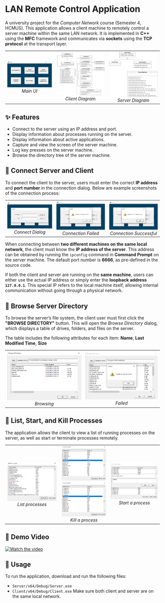 # LAN Remote Control Application
A university project for the *Computer Network* course (Semester 4, HCMUS).
This application allows a client machine to remotely control a server machine within the same LAN network. It is implemented in **C++** using the **MFC** framework and communicates via **sockets** using the **TCP protocol** at the transport layer.
<table>
  <tr>
    <td align="center">
      <img src="assets/ui-6-buttons-enabled.png" alt="Main UI" width="300"/><br/>
      <em>Main UI</em>
    </td>
    <td align="center">
      <img src="assets/diagram-client.png" alt="Client Diagram" width="300"/><br/>
      <em>Client Diagram</em>
    </td>
    <td align="center">
      <img src="assets/diagram-server.png" alt="Server Diagram" width="300"/><br/>
      <em>Server Diagram</em>
    </td>
  </tr>
</table>

## ✨ Features
- Connect to the server using an IP address and port.
- Display information about processes running on the server.
- Display information about active applications.
- Capture and view the screen of the server machine.
- Log key presses on the server machine.
- Browse the directory tree of the server machine.

  
## 🔌 Connect Server and Client
To connect the client to the server, users must enter the correct **IP address** and **port number** in the connection dialog. Below are example screenshots of the connection process:
<table>
  <tr>
    <td align="center">
      <img src="assets/ui-dialog-connect.png" alt="Connect Dialog" width="280"/><br/>
      <em>Connect Dialog</em>
    </td>
    <td align="center">
      <img src="assets/ui-dialog-connect-failed.png" alt="Connect Failed" width="280"/><br/>
      <em>Connection Failed</em>
    </td>
    <td align="center">
      <img src="assets/ui-dialog-connect-successful.png" alt="Connect Successful" width="280"/><br/>
      <em>Connection Successful</em>
    </td>
  </tr>
</table>

When connecting between **two different machines on the same local network**, the client must know the **IP address of the server**. This address can be obtained by running the `ipconfig` command in **Command Prompt** on the server machine. The default port number is **6666**, as pre-defined in the source code.

If both the client and server are running on the **same machine**, users can either use the actual IP address or simply enter the **loopback address `127.0.0.1`**. This special IP refers to the local machine itself, allowing internal communication without going through a physical network.


## 📁 Browse Server Directory
To browse the server’s file system, the client user must first click the **"BROWSE DIRECTORY"** button. This will open the *Browse Directory* dialog, which displays a table of drives, folders, and files on the server.

The table includes the following attributes for each item: **Name**, **Last Modified Time**, **Size**

<table>
  <tr>
    <td align="center">
      <img src="assets/ui-dialog-browse-back-before.png" alt="Browse Directory" width="300"/><br/>
      <em>Browsing</em>
    </td>
    <td align="center">
      <img src="assets/ui-dialog-browse-unable.png" alt="Browse Failed" width="300"/><br/>
      <em>Failed</em>
    </td>
  </tr>
</table>

## 🧩 List, Start, and Kill Processes

The application allows the client to view a list of running processes on the server, as well as start or terminate processes remotely.

<table>
  <tr>
    <td align="center">
      <img src="assets/ui-dialog-show-process.png" alt="List Processes" width="300"/><br/>
      <em>List processes</em>
    </td>
    <td align="center">
      <img src="assets/ui-dialog-show-process-kill-before.png" alt="Kill Process Before" width="145"/>
      <img src="assets/ui-dialog-show-process-kill-after.png" alt="Kill Process After" width="145"/><br/>
      <em>Kill a process</em>
    </td>
    <td align="center">
      <img src="assets/ui-dialog-show-process-start-before.png" alt="Start Process" width="300"/><br/>
      <em>Start a process</em>
    </td>
  </tr>
</table>

## 🎥 Demo Video
<a href="https://youtu.be/bAyCufM2_0o" target="_blank">
  <img src="https://img.youtube.com/vi/bAyCufM2_0o/hqdefault.jpg" alt="Watch the video" width="480">
</a>


## 🚀 Usage
To run the application, download and run the following files:
- `Server/x64/Debug/Server.exe`
- `Client/x64/Debug/Client.exe`
Make sure both client and server are on the same local network.
